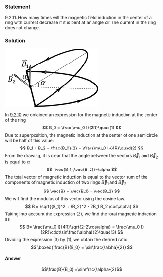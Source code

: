 ###  Statement 

$9.2.11.$ How many times will the magnetic field induction in the center of a ring with current decrease if it is bent at an angle $\alpha$? The current in the ring does not change. 

### Solution

![ Magnetic field induction at the center of a bent ring |306x191, 34%](../../img/9.2.11/9.2.11_1.png)

In [9.2.10](../9.2.10) we obtained an expression for the magnetic induction at the center of the ring $$ B_0 = \frac{\mu_0 I}{2R}\quad(1) $$ Due to superposition, the magnetic induction at the center of one semicircle will be half of this value: $$ B_1 = B_2 = \frac{B_0}{2} = \frac{\mu_0 I}{4R}\quad(2) $$ From the drawing, it is clear that the angle between the vectors $\vec{B}_1$ and $\vec{B}_2$ is equal to $\alpha$ $$ (\vec{B_1},\vec{B_2})=\alpha $$ The total vector of magnetic induction is equal to the vector sum of the components of magnetic induction of two rings $\vec{B}_1$ and $\vec{B}_2$ $$ \vec{B} = \vec{B_1} + \vec{B_2} $$ We will find the modulus of this vector using the cosine law. $$ B = \sqrt{{B_1}^2 + {B_2}^2 - 2B_1 B_2 \cos\alpha} $$ Taking into account the expression $(2)$, we find the total magnetic induction as $$ B= \frac{\mu_0 I}{4R}\sqrt{2-2\cos\alpha} = \frac{\mu_0 I}{2R}\cdot\sin\frac{\alpha}{2}\quad(3) $$ Dividing the expression $(3)$ by $(1)$, we obtain the desired ratio $$ \boxed{\frac{B}{B_0} = \sin\frac{\alpha}{2}} $$ 

#### Answer

$$\frac{B}{B_0} =\sin\frac{\alpha}{2}$$ 
